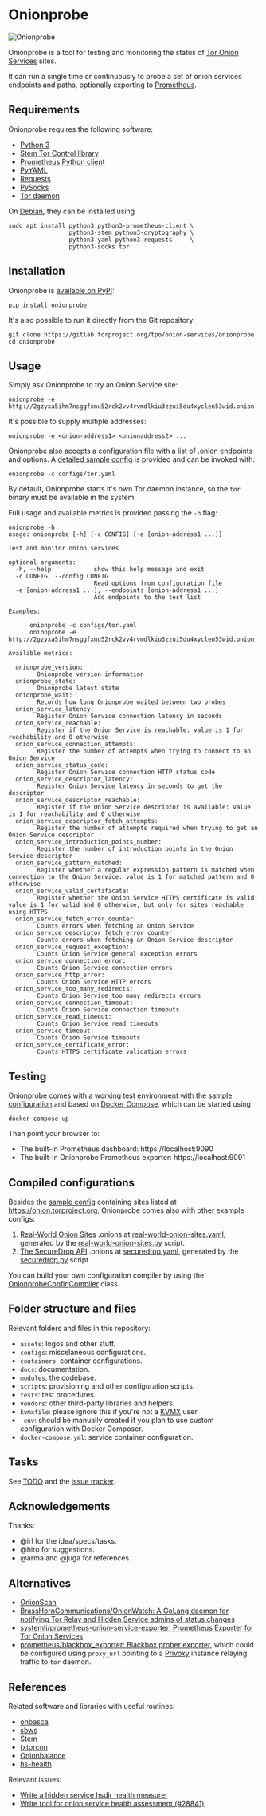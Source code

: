 # Onionprobe

![](assets/logo.jpg "Onionprobe")

Onionprobe is a tool for testing and monitoring the status of
[Tor Onion Services](https://community.torproject.org/onion-services/) sites.

It can run a single time or continuously to probe a set of onion services
endpoints and paths, optionally exporting to [Prometheus](https://prometheus.io).

## Requirements

Onionprobe requires the following software:

* [Python 3](https://www.python.org)
* [Stem Tor Control library](https://stem.torproject.org)
* [Prometheus Python client](https://github.com/prometheus/client_python)
* [PyYAML](https://pyyaml.org)
* [Requests](https://docs.python-requests.org)
* [PySocks](https://github.com/Anorov/PySocks)
* [Tor daemon](https://gitlab.torproject.org/tpo/core/tor)

On [Debian](https://debian.org), they can be installed using

    sudo apt install python3 python3-prometheus-client \
                     python3-stem python3-cryptography \
                     python3-yaml python3-requests     \
                     python3-socks tor

## Installation

Onionprobe is [available on PyPI](https://pypi.org/project/keyring/):

    pip install onionprobe

It's also possible to run it directly from the Git repository:

    git clone https://gitlab.torproject.org/tpo/onion-services/onionprobe
    cd onionprobe

## Usage

Simply ask Onionprobe to try an Onion Service site:

    onionprobe -e http://2gzyxa5ihm7nsggfxnu52rck2vv4rvmdlkiu3zzui5du4xyclen53wid.onion

It's possible to supply multiple addresses:

    onionprobe -e <onion-address1> <onionaddress2> ...

Onionprobe also accepts a configuration file with a list of .onion endpoints
and options. A [detailed sample config](configs/tor.yaml) is provided and can
be invoked with:

    onionprobe -c configs/tor.yaml

By default, Onionprobe starts it's own Tor daemon instance, so the `tor` binary
must be available in the system.

Full usage and available metrics is provided passing the `-h` flag:

    onionprobe -h
    usage: onionprobe [-h] [-c CONFIG] [-e [onion-address1 ...]]

    Test and monitor onion services

    optional arguments:
      -h, --help            show this help message and exit
      -c CONFIG, --config CONFIG
                            Read options from configuration file
      -e [onion-address1 ...], --endpoints [onion-address1 ...]
                            Add endpoints to the test list

    Examples:

          onionprobe -c configs/tor.yaml
          onionprobe -e http://2gzyxa5ihm7nsggfxnu52rck2vv4rvmdlkiu3zzui5du4xyclen53wid.onion

    Available metrics:

      onionprobe_version:
            Onionprobe version information
      onionprobe_state:
            Onionprobe latest state
      onionprobe_wait:
            Records how long Onionprobe waited between two probes
      onion_service_latency:
            Register Onion Service connection latency in seconds
      onion_service_reachable:
            Register if the Onion Service is reachable: value is 1 for reachability and 0 otherwise
      onion_service_connection_attempts:
            Register the number of attempts when trying to connect to an Onion Service
      onion_service_status_code:
            Register Onion Service connection HTTP status code
      onion_service_descriptor_latency:
            Register Onion Service latency in seconds to get the descriptor
      onion_service_descriptor_reachable:
            Register if the Onion Service descriptor is available: value is 1 for reachability and 0 otherwise
      onion_service_descriptor_fetch_attempts:
            Register the number of attempts required when trying to get an Onion Service descriptor
      onion_service_introduction_points_number:
            Register the number of introduction points in the Onion Service descriptor
      onion_service_pattern_matched:
            Register whether a regular expression pattern is matched when connection to the Onion Service: value is 1 for matched pattern and 0 otherwise
      onion_service_valid_certificate:
            Register whether the Onion Service HTTPS certificate is valid: value is 1 for valid and 0 otherwise, but only for sites reachable using HTTPS
      onion_service_fetch_error_counter:
            Counts errors when fetching an Onion Service
      onion_service_descriptor_fetch_error_counter:
            Counts errors when fetching an Onion Service descriptor
      onion_service_request_exception:
            Counts Onion Service general exception errors
      onion_service_connection_error:
            Counts Onion Service connection errors
      onion_service_http_error:
            Counts Onion Service HTTP errors
      onion_service_too_many_redirects:
            Counts Onion Service too many redirects errors
      onion_service_connection_timeout:
            Counts Onion Service connection timeouts
      onion_service_read_timeout:
            Counts Onion Service read timeouts
      onion_service_timeout:
            Counts Onion Service timeouts
      onion_service_certificate_error:
            Counts HTTPS certificate validation errors

## Testing

Onionprobe comes with a working test environment with the [sample
configuration](configs/tor.yaml) and based on [Docker
Compose](https://docs.docker.com/compose/), which can be started using

    docker-compose up

Then point your browser to:

* The built-in Prometheus dashboard: https://localhost:9090
* The built-in Onionprobe Prometheus exporter: https://localhost:9091

## Compiled configurations

Besides the [sample config](configs/tor.yaml) containing sites listed at
https://onion.torproject.org, Onionprobe comes also with other example configs:

1. [Real-World Onion Sites](https://github.com/alecmuffett/real-world-onion-sites) .onions at
   [real-world-onion-sites.yaml](configs/real-world-onion-sites.yaml), generated by the
   [real-world-onion-sites.py](modules/real-world-onion-sites.py) script.
2. [The SecureDrop API](https://securedrop.org/api/v1/directory/) .onions at
   [securedrop.yaml](configs/securedrop.yaml), generated by the
   [securedrop.py](modules/securedrop.py) script.

You can build your own configuration compiler by using the
[OnionprobeConfigCompiler](onionprobes/configs.py) class.

## Folder structure and files

Relevant folders and files in this repository:

* `assets`: logos and other stuff.
* `configs`: miscelaneous configurations.
* `containers`: container configurations.
* `docs`: documentation.
* `modules`: the codebase.
* `scripts`: provisioning and other configuration scripts.
* `tests`: test procedures.
* `vendors`: other third-party libraries and helpers.
* `kvmxfile`: please ignore this if you're not a [KVMX](https://kvmx.fluxo.info) user.
* `.env`: should be manually created if you plan to use custom configuration with Docker Composer.
* `docker-compose.yml`: service container configuration.

## Tasks

See [TODO](TODO.md) and the [issue tracker](https://gitlab.torproject.org/tpo/onion-services/onionprobe/-/issues).

## Acknowledgements

Thanks:

* @irl for the idea/specs/tasks.
* @hiro for suggestions.
* @arma and @juga for references.

## Alternatives

* [OnionScan](https://onionscan.org/)
* [BrassHornCommunications/OnionWatch: A GoLang daemon for notifying Tor Relay and Hidden Service admins of status changes](https://github.com/BrassHornCommunications/OnionWatch)
* [systemli/prometheus-onion-service-exporter: Prometheus Exporter for Tor Onion Services](https://github.com/systemli/prometheus-onion-service-exporter)
* [prometheus/blackbox_exporter: Blackbox prober exporter](https://github.com/prometheus/blackbox_exporter), which could be configured using `proxy_url`
  pointing to a [Privoxy](http://www.privoxy.org/) instance relaying traffic to `tor` daemon.

## References

Related software and libraries with useful routines:

* [onbasca](https://gitlab.torproject.org/tpo/network-health/onbasca)
* [sbws](https://gitlab.torproject.org/tpo/network-health/sbws)
* [Stem](https://stem.torproject.org/)
* [txtorcon](https://txtorcon.readthedocs.io/en/latest/)
* [Onionbalance](https://onionbalance.readthedocs.io/en/latest/)
* [hs-health](https://gitlab.com/hs-health/hs-health)

Relevant issues:

* [Write a hidden service hsdir health measurer](https://gitlab.torproject.org/tpo/network-health/metrics/analysis/-/issues/13209)
* [Write tool for onion service health assessment (#28841)](https://gitlab.torproject.org/tpo/core/tor/-/issues/28841)
